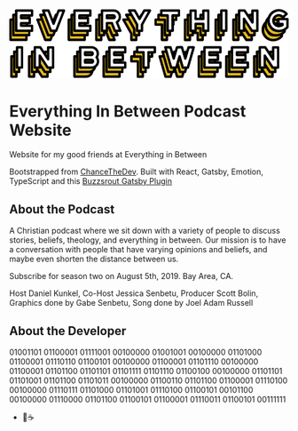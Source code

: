 <img src="./src/images/EverythingInBetween-Logo.svg">

# Everything In Between Podcast Website

Website for my good friends at Everything in Between

Bootstrapped from [ChanceTheDev](https://chancethedev.com). Built with React, Gatsby, Emotion, TypeScript and this [Buzzsrout Gatsby Plugin](https://www.gatsbyjs.org/packages/gatsby-source-buzzsprout/)

## About the Podcast

A Christian podcast where we sit down with a variety of people to discuss stories, beliefs, theology, and everything in between. Our mission is to have a conversation with people that have varying opinions and beliefs, and maybe even shorten the distance between us. 

Subscribe for season two on August 5th, 2019. 
Bay Area, CA. 

Host Daniel Kunkel, Co-Host Jessica Senbetu, Producer Scott Bolin, Graphics done by Gabe Senbetu, Song done by Joel Adam Russell

## About the Developer

01001101 01100001 01111001 00100000 01001001 00100000 01101000 01100001 01110110 01100101 00100000 01100001 01101110 00100000 01100001 01101100 01101101 01101111 01101110 01100100 00100000 01101101 01101001 01101100 01101011 00100000 01100110 01101100 01100001 01110100 00100000 01110111 01101000 01101001 01110100 01100101 00101100 00100000 01110000 01101100 01100101 01100001 01110011 01100101 00111111
- 🤖☕ 
